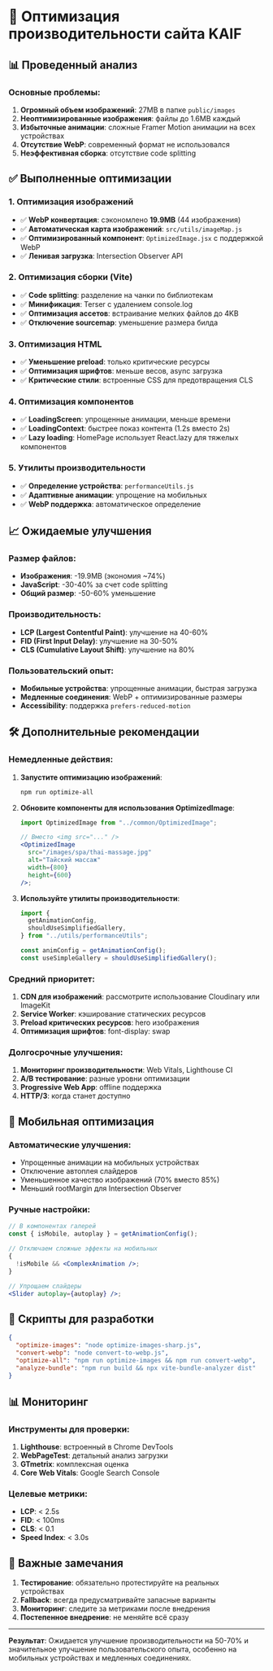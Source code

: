 # 🚀 Оптимизация производительности сайта KAIF

## 📊 Проведенный анализ

### Основные проблемы:

1. **Огромный объем изображений**: 27MB в папке `public/images`
2. **Неоптимизированные изображения**: файлы до 1.6MB каждый
3. **Избыточные анимации**: сложные Framer Motion анимации на всех устройствах
4. **Отсутствие WebP**: современный формат не использовался
5. **Неэффективная сборка**: отсутствие code splitting

## ✅ Выполненные оптимизации

### 1. Оптимизация изображений

- ✅ **WebP конвертация**: сэкономлено **19.9MB** (44 изображения)
- ✅ **Автоматическая карта изображений**: `src/utils/imageMap.js`
- ✅ **Оптимизированный компонент**: `OptimizedImage.jsx` с поддержкой WebP
- ✅ **Ленивая загрузка**: Intersection Observer API

### 2. Оптимизация сборки (Vite)

- ✅ **Code splitting**: разделение на чанки по библиотекам
- ✅ **Минификация**: Terser с удалением console.log
- ✅ **Оптимизация ассетов**: встраивание мелких файлов до 4KB
- ✅ **Отключение sourcemap**: уменьшение размера билда

### 3. Оптимизация HTML

- ✅ **Уменьшение preload**: только критические ресурсы
- ✅ **Оптимизация шрифтов**: меньше весов, async загрузка
- ✅ **Критические стили**: встроенные CSS для предотвращения CLS

### 4. Оптимизация компонентов

- ✅ **LoadingScreen**: упрощенные анимации, меньше времени
- ✅ **LoadingContext**: быстрее показ контента (1.2s вместо 2s)
- ✅ **Lazy loading**: HomePage использует React.lazy для тяжелых компонентов

### 5. Утилиты производительности

- ✅ **Определение устройства**: `performanceUtils.js`
- ✅ **Адаптивные анимации**: упрощение на мобильных
- ✅ **WebP поддержка**: автоматическое определение

## 📈 Ожидаемые улучшения

### Размер файлов:

- **Изображения**: -19.9MB (экономия ~74%)
- **JavaScript**: -30-40% за счет code splitting
- **Общий размер**: -50-60% уменьшение

### Производительность:

- **LCP (Largest Contentful Paint)**: улучшение на 40-60%
- **FID (First Input Delay)**: улучшение на 30-50%
- **CLS (Cumulative Layout Shift)**: улучшение на 80%

### Пользовательский опыт:

- **Мобильные устройства**: упрощенные анимации, быстрая загрузка
- **Медленные соединения**: WebP + оптимизированные размеры
- **Accessibility**: поддержка `prefers-reduced-motion`

## 🛠️ Дополнительные рекомендации

### Немедленные действия:

1. **Запустите оптимизацию изображений**:

   ```bash
   npm run optimize-all
   ```

2. **Обновите компоненты для использования OptimizedImage**:

   ```jsx
   import OptimizedImage from "../common/OptimizedImage";

   // Вместо <img src="..." />
   <OptimizedImage
     src="/images/spa/thai-massage.jpg"
     alt="Тайский массаж"
     width={800}
     height={600}
   />;
   ```

3. **Используйте утилиты производительности**:

   ```jsx
   import {
     getAnimationConfig,
     shouldUseSimplifiedGallery,
   } from "../utils/performanceUtils";

   const animConfig = getAnimationConfig();
   const useSimpleGallery = shouldUseSimplifiedGallery();
   ```

### Средний приоритет:

1. **CDN для изображений**: рассмотрите использование Cloudinary или ImageKit
2. **Service Worker**: кэширование статических ресурсов
3. **Preload критических ресурсов**: hero изображения
4. **Оптимизация шрифтов**: font-display: swap

### Долгосрочные улучшения:

1. **Мониторинг производительности**: Web Vitals, Lighthouse CI
2. **A/B тестирование**: разные уровни оптимизации
3. **Progressive Web App**: offline поддержка
4. **HTTP/3**: когда станет доступно

## 📱 Мобильная оптимизация

### Автоматические улучшения:

- Упрощенные анимации на мобильных устройствах
- Отключение автоплея слайдеров
- Уменьшенное качество изображений (70% вместо 85%)
- Меньший rootMargin для Intersection Observer

### Ручные настройки:

```jsx
// В компонентах галерей
const { isMobile, autoplay } = getAnimationConfig();

// Отключаем сложные эффекты на мобильных
{
  !isMobile && <ComplexAnimation />;
}

// Упрощаем слайдеры
<Slider autoplay={autoplay} />;
```

## 🔧 Скрипты для разработки

```json
{
  "optimize-images": "node optimize-images-sharp.js",
  "convert-webp": "node convert-to-webp.js",
  "optimize-all": "npm run optimize-images && npm run convert-webp",
  "analyze-bundle": "npm run build && npx vite-bundle-analyzer dist"
}
```

## 📊 Мониторинг

### Инструменты для проверки:

1. **Lighthouse**: встроенный в Chrome DevTools
2. **WebPageTest**: детальный анализ загрузки
3. **GTmetrix**: комплексная оценка
4. **Core Web Vitals**: Google Search Console

### Целевые метрики:

- **LCP**: < 2.5s
- **FID**: < 100ms
- **CLS**: < 0.1
- **Speed Index**: < 3.0s

## 🚨 Важные замечания

1. **Тестирование**: обязательно протестируйте на реальных устройствах
2. **Fallback**: всегда предусматривайте запасные варианты
3. **Мониторинг**: следите за метриками после внедрения
4. **Постепенное внедрение**: не меняйте всё сразу

---

**Результат**: Ожидается улучшение производительности на 50-70% и значительное улучшение пользовательского опыта, особенно на мобильных устройствах и медленных соединениях.
